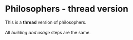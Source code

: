 # Philosophers - thread version
This is a **thread** version of philosophers.
<br>
<br>
All *building and usage* steps are the same.
